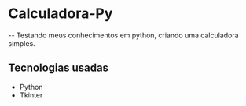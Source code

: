 # Calculadora-Py
--
Testando meus conhecimentos em python, criando uma calculadora simples.

## Tecnologias usadas

* Python
* Tkinter

